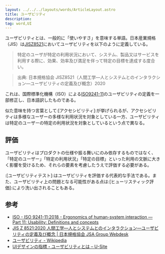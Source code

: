 ```yaml
---
layout: ../../../layouts/words/ArticleLayout.astro
title: ユーザビリティ
description:
tag: word,UI
---
```


ユーザビリティとは、一般的に「使いやすさ」を意味する単語。日本産業規格（JIS）は[JISZ8521](https://www.jisc.go.jp/app/jis/general/GnrJISNumberNameSearchList?show&jisStdNo=Z8521)においてユーザビリティを以下のように定義している。

> 特定のユーザが特定の利用状況において、システム、製品又はサービスを利用する際に、効果、効率及び満足を伴って特定の目標を達成する度合い。

> 出典: 日本規格協会 JISZ8521（人間工学―人とシステムとのインタラクション―ユーザビリティの定義及び概念）2020


これは、国際標準化機構（ISO）による[ISO9241-11](https://www.iso.org/standard/63500.html)のユーザビリティの定義を一部修正し、日本語訳したものである。

似た意味を持つ言葉として:[アクセシビリティ]:が挙げられるが、アクセシビリティは多様なユーザーの多様な利用状況を対象としている一方、ユーザビリティは特定のユーザーの特定の利用状況を対象としているという点で異なる。


## 評価

ユーザビリティはプロダクトの仕様や振る舞いにのみ依存するものではなく、「特定のユーザー」「特定の利用状況」「特定の目標」といった利用の文脈に大きく影響を受けるため、それらの要素を考慮したうえで評価する必要がある。


:[ユーザビリティテスト]:はユーザビリティを評価する代表的な手法である。また、ユーザビリティ上の問題となる可能性がある点は:[ヒューリスティック評価]:により洗い出されることもある。

## 参考

- [ISO - ISO 9241-11:2018 - Ergonomics of human-system interaction — Part 11: Usability: Definitions and concepts](https://www.iso.org/standard/63500.html)
- [JIS Z 8521:2020 人間工学―人とシステムとのインタラクション―ユーザビリティの定義及び概念 | 日本規格協会 JSA Group Webdesk](https://webdesk.jsa.or.jp/books/W11M0090/index/?bunsyo_id=JIS+Z+8521%3A2020)
- [ユーザビリティ - Wikipedia](https://ja.wikipedia.org/wiki/%E3%83%A6%E3%83%BC%E3%82%B6%E3%83%93%E3%83%AA%E3%83%86%E3%82%A3)
- [UIデザインの指標・ユーザビリティとは – U-Site](https://u-site.jp/usability)